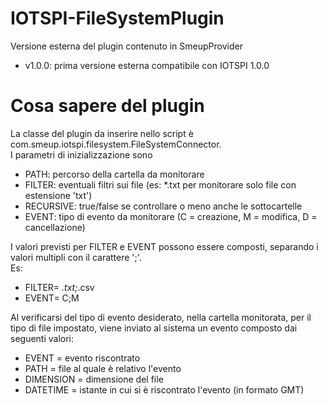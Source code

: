 # IOTSPI-FileSystemPlugin

Versione esterna del plugin contenuto in SmeupProvider

- v1.0.0: prima versione esterna compatibile con IOTSPI 1.0.0

# Cosa sapere del plugin

La classe del plugin da inserire nello script è com.smeup.iotspi.filesystem.FileSystemConnector.  
I parametri di inizializzazione sono
- PATH: percorso della cartella da monitorare
- FILTER: eventuali filtri sui file (es: *.txt per monitorare solo file con estensione 'txt')
- RECURSIVE: true/false se controllare o meno anche le sottocartelle
- EVENT: tipo di evento da monitorare (C = creazione, M = modifica, D = cancellazione)

I valori previsti per FILTER e EVENT possono essere composti, separando i valori multipli con il carattere ';'.  
Es: 
- FILTER= *.txt;*.csv
- EVENT= C;M

Al verificarsi del tipo di evento desiderato, nella cartella monitorata, per il tipo di file impostato, viene inviato al sistema un evento composto dai seguenti valori:
- EVENT = evento riscontrato
- PATH = file al quale è relativo l'evento
- DIMENSION = dimensione del file
- DATETIME = istante in cui si è riscontrato l'evento (in formato GMT)
